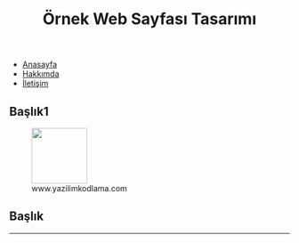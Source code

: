 <!DOCTYPE html>
<html>
<head>
<title>Selim KARAÜZÜM</title>
<link href="css-5.css" rel="stylesheet" />
<meta charset="utf-8">
</head>
<body>
<header>
<h1>Örnek Web Sayfası Tasarımı</h1>
</header>
<nav>
<ul>
<li><a href="#">Anasayfa</a></li>
<li><a href="#">Hakkımda</a></li>
<li><a href="#">İletişim</a></li>
</ul>
</nav>
<article>
<h1>Başlık1</h1>
<p>
 
</p>
</article>
<aside>
<figure>
<img src="images/ahmetcansever.jpg" height="100px" width="100px" />
<figcaption>www.yazilimkodlama.com</figcaption>
</figure>
<p>

</p>
</aside>
<section>
<h1>Başlık</h1>
<p>

</p>
</section>
<footer>
<hr />

</footer>
</body>
</html>
